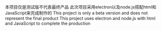 本项目仅是测试版不代表最终产品
此次项目采用electron以及node.js搭配html和JavaScript来完成制作的
This project is only a beta version and does not represent the final product
This project uses electron and node.js with html and JavaScript to complete the production
<!---
web580-rgb/web580-rgb is a ✨ special ✨ repository because its `README.md` (this file) appears on your GitHub profile.
You can click the Preview link to take a look at your changes.
--->
